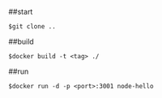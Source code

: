 ##start

```
$git clone ..

```

##build

```
$docker build -t <tag> ./
```

##run

```
$docker run -d -p <port>:3001 node-hello
```

